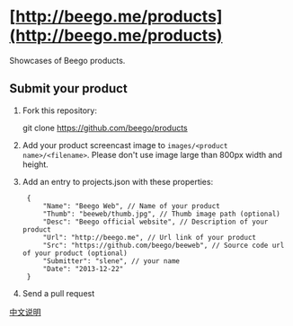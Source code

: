 # [http://beego.me/products](http://beego.me/products)

Showcases of Beego products.

## Submit your product

1. Fork this repository:

    git clone https://github.com/beego/products

2. Add your product screencast image to `images/<product name>/<filename>`. Please don't use image large than 800px width and height.

3. Add an entry to projects.json with these properties:

        {
        	"Name": "Beego Web", // Name of your product
        	"Thumb": "beeweb/thumb.jpg", // Thumb image path (optional)
        	"Desc": "Beego official website", // Description of your product
        	"Url": "http://beego.me", // Url link of your product
        	"Src": "https://github.com/beego/beeweb", // Source code url of your product (optional)
        	"Submitter": "slene", // your name
        	"Date": "2013-12-22"
        }

4. Send a pull request

[中文说明](https://github.com/beego/products/blob/master/README_ZH.md)
